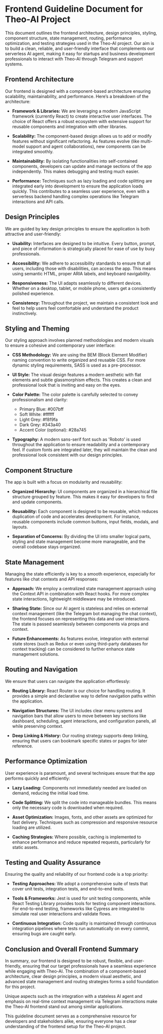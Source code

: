 # Frontend Guideline Document for Theo-AI Project

This document outlines the frontend architecture, design principles, styling, component structure, state management, routing, performance optimization, and testing strategies used in the Theo-AI project. Our aim is to build a clean, reliable, and user-friendly interface that complements our serverless AI agent, making it easy for startups and business development professionals to interact with Theo-AI through Telegram and support systems.

## Frontend Architecture

Our frontend is designed with a component-based architecture ensuring scalability, maintainability, and performance. Here’s a breakdown of the architecture:

- **Framework & Libraries:** We are leveraging a modern JavaScript framework (currently React) to create interactive user interfaces. The choice of React offers a robust ecosystem with extensive support for reusable components and integration with other libraries.

- **Scalability:** The component-based design allows us to add or modify features without significant refactoring. As features evolve (like multi-model support and agent collaborations), new components can be integrated smoothly.

- **Maintainability:** By isolating functionalities into self-contained components, developers can update and manage sections of the app independently. This makes debugging and testing much easier.

- **Performance:** Techniques such as lazy loading and code splitting are integrated early into development to ensure the application loads quickly. This contributes to a seamless user experience, even with a serverless backend handling complex operations like Telegram interactions and API calls.

## Design Principles

We are guided by key design principles to ensure the application is both attractive and user-friendly:

- **Usability:** Interfaces are designed to be intuitive. Every button, prompt, and piece of information is strategically placed for ease of use by busy professionals.

- **Accessibility:** We adhere to accessibility standards to ensure that all users, including those with disabilities, can access the app. This means using semantic HTML, proper ARIA labels, and keyboard navigability.

- **Responsiveness:** The UI adapts seamlessly to different devices. Whether on a desktop, tablet, or mobile phone, users get a consistently polished experience.

- **Consistency:** Throughout the project, we maintain a consistent look and feel to help users feel comfortable and understand the product instinctively.

## Styling and Theming

Our styling approach involves planned methodologies and modern visuals to ensure a cohesive and contemporary user interface:

- **CSS Methodology:** We are using the BEM (Block Element Modifier) naming convention to write organized and reusable CSS. For more dynamic styling requirements, SASS is used as a pre-processor.

- **UI Style:** The visual design features a modern aesthetic with flat elements and subtle glassmorphism effects. This creates a clean and professional look that is inviting and easy on the eyes.

- **Color Palette:** The color palette is carefully selected to convey professionalism and clarity:
  - Primary Blue: #007bff
  - Soft White: #ffffff
  - Light Grey: #f8f9fa
  - Dark Grey: #343a40
  - Accent Color (optional): #28a745

- **Typography:** A modern sans-serif font such as 'Roboto' is used throughout the application to ensure readability and a contemporary feel. If custom fonts are integrated later, they will maintain the clean and professional look consistent with our design principles.

## Component Structure

The app is built with a focus on modularity and reusability:

- **Organized Hierarchy:** UI components are organized in a hierarchical file structure grouped by feature. This makes it easy for developers to find and update components.

- **Reusability:** Each component is designed to be reusable, which reduces duplication of code and accelerates development. For instance, reusable components include common buttons, input fields, modals, and layouts.

- **Separation of Concerns:** By dividing the UI into smaller logical parts, styling and state management become more manageable, and the overall codebase stays organized.

## State Management

Managing the state efficiently is key to a smooth experience, especially for features like chat contexts and API responses:

- **Approach:** We employ a centralized state management approach using the Context API in combination with React hooks. For more complex state interactions, lightweight middleware may be introduced.

- **Sharing State:** Since our AI agent is stateless and relies on external context management (like the Telegram bot managing the chat context), the frontend focuses on representing this data and user interactions. The state is passed seamlessly between components via props and context.

- **Future Enhancements:** As features evolve, integration with external state stores (such as Redux or even using third-party databases for context tracking) can be considered to further enhance state management solutions.

## Routing and Navigation

We ensure that users can navigate the application effortlessly:

- **Routing Library:** React Router is our choice for handling routing. It provides a simple and declarative way to define navigation paths within the application.

- **Navigation Structures:** The UI includes clear menu systems and navigation bars that allow users to move between key sections like dashboard, scheduling, agent interactions, and configuration panels, all while preserving context.

- **Deep Linking & History:** Our routing strategy supports deep linking, ensuring that users can bookmark specific states or pages for later reference.

## Performance Optimization

User experience is paramount, and several techniques ensure that the app performs quickly and efficiently:

- **Lazy Loading:** Components not immediately needed are loaded on demand, reducing the initial load time.

- **Code Splitting:** We split the code into manageable bundles. This means only the necessary code is downloaded when required.

- **Asset Optimization:** Images, fonts, and other assets are optimized for fast delivery. Techniques such as compression and responsive resource loading are utilized.

- **Caching Strategies:** Where possible, caching is implemented to enhance performance and reduce repeated requests, particularly for static assets.

## Testing and Quality Assurance

Ensuring the quality and reliability of our frontend code is a top priority:

- **Testing Approaches:** We adopt a comprehensive suite of tests that cover unit tests, integration tests, and end-to-end tests.

- **Tools & Frameworks:** Jest is used for unit testing components, while React Testing Library provides tools for testing component interactions. For end-to-end testing, frameworks like Cypress are integrated to simulate real user interactions and validate flows.

- **Continuous Integration:** Code quality is maintained through continuous integration pipelines where tests run automatically on every commit, ensuring bugs are caught early.

## Conclusion and Overall Frontend Summary

In summary, our frontend is designed to be robust, flexible, and user-friendly, ensuring that our target professionals have a seamless experience while engaging with Theo-AI. The combination of a component-based architecture, clear design principles, a modern visual aesthetic, and advanced state management and routing strategies forms a solid foundation for this project.

Unique aspects such as the integration with a stateless AI agent and emphasis on real-time context management via Telegram interactions make the Theo-AI frontend stand out among similar applications.

This guideline document serves as a comprehensive resource for developers and stakeholders alike, ensuring everyone has a clear understanding of the frontend setup for the Theo-AI project.